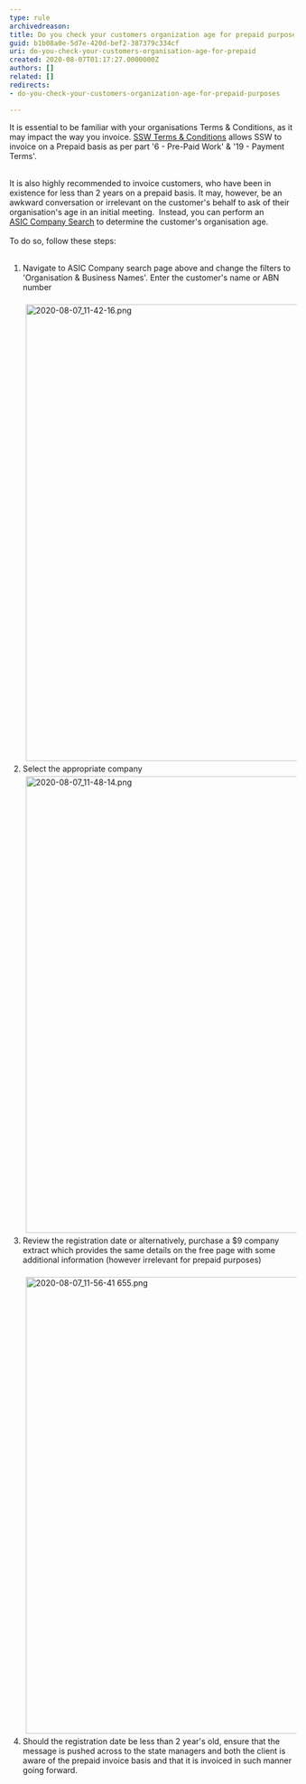 ```yaml
---
type: rule
archivedreason: 
title: Do you check your customers organization age for prepaid purposes?
guid: b1b08a0e-5d7e-420d-bef2-387379c334cf
uri: do-you-check-your-customers-organisation-age-for-prepaid
created: 2020-08-07T01:17:27.0000000Z
authors: []
related: []
redirects:
- do-you-check-your-customers-organization-age-for-prepaid-purposes

---
```



It is essential to be familiar with your organisations Terms &amp; Conditions, as it may impact the way you invoice.&#160;<a href="https&#58;//www.ssw.com.au/ssw/Standards/Forms/ConsultingOrderTermsConditions.aspx">SSW Terms &amp; Conditions</a>&#160;allows&#160;SSW to invoice on a Prepaid basis as per part '6 - Pre-Paid Work' &amp; '19 - Payment Terms'.&#160;<br><div><br></div><div>It is also highly recommended&#160;to invoice customers, who have been in existence for less than 2 years on a prepaid basis. It may, however, be an awkward conversation or irrelevant on the customer's behalf to ask of their organisation's age in an initial meeting.&#160; Instead, you can perform an</div><div><a href="https&#58;//connectonline.asic.gov.au/RegistrySearch">ASIC Company Search​</a>&#160;to determine the customer's organisation age.<br></div><div><br></div><div>To do so, follow these steps&#58;<br></div><div><br></div><div><ol><li>​Navigate to ASIC Company search page above and change the filters to '​​​Organisation &amp; Business Names'. Enter the customer's name or ABN number<br><br><img src="/SiteAssets/do-you-check-your-customers-organisation-age-for-prepaid/2020-08-07_11-42-16.png" alt="2020-08-07_11-42-16.png" style="margin&#58;5px;width&#58;808px;" /><br></li><li>Select the appropriate company<br><img src="/SiteAssets/do-you-check-your-customers-organisation-age-for-prepaid/2020-08-07_11-48-14.png" alt="2020-08-07_11-48-14.png" style="margin&#58;5px;width&#58;808px;" /><br></li><li>Review the registration date or alternatively, purchase a $9 company extract which provides the same details on the free page with some additional information (however irrelevant for prepaid purposes)<br><br><img src="/SiteAssets/do-you-check-your-customers-organisation-age-for-prepaid/2020-08-07_11-56-41%20655.png" alt="2020-08-07_11-56-41 655.png" style="margin&#58;5px;width&#58;808px;" /><br></li><li>Should the registration date be less than 2 year's old, ensure that the message is pushed across to the state managers and both the client is aware of the prepaid invoice basis and that it is invoiced in such manner going forward.<br></li></ol></div>
<br><excerpt class='endintro'></excerpt><br>



